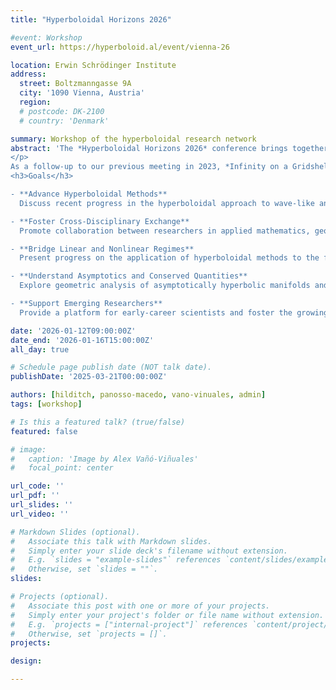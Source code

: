 ```yaml
---
title: "Hyperboloidal Horizons 2026"

#event: Workshop
event_url: https://hyperboloid.al/event/vienna-26

location: Erwin Schrödinger Institute
address:
  street: Boltzmanngasse 9A
  city: '1090 Vienna, Austria'
  region: 
  # postcode: DK-2100
  # country: 'Denmark'

summary: Workshop of the hyperboloidal research network
abstract: 'The *Hyperboloidal Horizons 2026* conference brings together researchers across mathematical relativity, geometric analysis, and gravitational wave physics to explore the theory and applications of hyperboloidal foliations. Spacelike surfaces that asymptotically approach null infinity offer a geometric framework for analyzing wave propagation, with implications for both analytical and numerical treatments of the Einstein field equations.
</p>
As a follow-up to our previous meeting in 2023, *Infinity on a Gridshell*, this conference will highlight recent advances in black hole perturbation theory, gravitational self-force, and the nonlinear numerical evolution of asymptotically flat spacetimes. Particular attention will be given to the role of hyperboloidal methods in modeling gravitational radiation across the inspiral, merger, and ringdown phases of compact binary coalescence. We will also investigate new frontiers where hyperboloidal foliations may be applicable, such as electromagnetic scattering theory and quantum field theory.
<h3>Goals</h3>

- **Advance Hyperboloidal Methods**
  Discuss recent progress in the hyperboloidal approach to wave-like and dispersive PDEs, including its use in black hole perturbation theory and the computation of quasinormal modes.

- **Foster Cross-Disciplinary Exchange**
  Promote collaboration between researchers in applied mathematics, geometric analysis, numerical relativity, and gravitational wave astronomy.

- **Bridge Linear and Nonlinear Regimes**
  Present progress on the application of hyperboloidal methods to the full nonlinear Einstein equations, with the goal of enabling stable 3D numerical simulations without symmetry assumptions.

- **Understand Asymptotics and Conserved Quantities**
  Explore geometric analysis of asymptotically hyperbolic manifolds and its relation to conserved quantities and decay properties at null infinity.

- **Support Emerging Researchers**
  Provide a platform for early-career scientists and foster the growing community around hyperboloidal research and asymptotic methods in relativity.'

date: '2026-01-12T09:00:00Z'
date_end: '2026-01-16T15:00:00Z'
all_day: true

# Schedule page publish date (NOT talk date).
publishDate: '2025-03-21T00:00:00Z'

authors: [hilditch, panosso-macedo, vano-vinuales, admin]
tags: [workshop]

# Is this a featured talk? (true/false)
featured: false

# image:  
#   caption: 'Image by Alex Vañó-Viñuales'
#   focal_point: center

url_code: ''
url_pdf: ''
url_slides: ''
url_video: ''

# Markdown Slides (optional).
#   Associate this talk with Markdown slides.
#   Simply enter your slide deck's filename without extension.
#   E.g. `slides = "example-slides"` references `content/slides/example-slides.md`.
#   Otherwise, set `slides = ""`.
slides:

# Projects (optional).
#   Associate this post with one or more of your projects.
#   Simply enter your project's folder or file name without extension.
#   E.g. `projects = ["internal-project"]` references `content/project/deep-learning/index.md`.
#   Otherwise, set `projects = []`.
projects:

design: 

---
```

